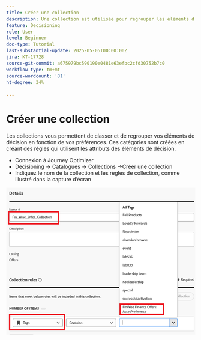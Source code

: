 ```yaml
---
title: Créer une collection
description: Une collection est utilisée pour regrouper les éléments d’offre associés dans la prise de décision, ce qui facilite la gestion et l’organisation du contenu autour d’un thème, d’une audience ou d’un objectif de campagne spécifique.
feature: Decisioning
role: User
level: Beginner
doc-type: Tutorial
last-substantial-update: 2025-05-05T00:00:00Z
jira: KT-17728
source-git-commit: a675979bc590190e0481e63efbc2cfd30752b7c0
workflow-type: tm+mt
source-wordcount: '81'
ht-degree: 34%

---
```


# Créer une collection

Les collections vous permettent de classer et de regrouper vos éléments de décision en fonction de vos préférences. Ces catégories sont créées en créant des règles qui utilisent les attributs des éléments de décision.

* Connexion à Journey Optimizer
* Decisioning -> Catalogues -> Collections ->Créer une collection
* Indiquez le nom de la collection et les règles de collection, comme illustré dans la capture d’écran

![create-collection](assets/fin-wise-collection.png)
